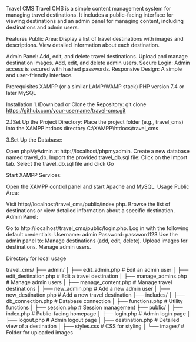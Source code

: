 Travel CMS
Travel CMS is a simple content management system for managing travel destinations. 
It includes a public-facing interface for viewing destinations and an admin panel for managing content, including destinations and admin users.

Features
Public Area:
Display a list of travel destinations with images and descriptions.
View detailed information about each destination.

Admin Panel:
Add, edit, and delete travel destinations.
Upload and manage destination images.
Add, edit, and delete admin users.
Secure Login: Admin access is secured with hashed passwords.
Responsive Design: A simple and user-friendly interface.

Prerequisites
XAMPP (or a similar LAMP/WAMP stack)
PHP version 7.4 or later
MySQL

Installation
1.)Download or Clone the Repository:
git clone https://github.com/your-username/travel-cms.git

2.)Set Up the Project Directory:
Place the project folder (e.g., travel_cms) into the XAMPP htdocs directory
C:\XAMPP\htdocs\travel_cms

3.Set Up the Database:

Open phpMyAdmin at http://localhost/phpmyadmin.
Create a new database named travel_db.
Import the provided travel_db.sql file:
Click on the Import tab.
Select the travel_db.sql file and click Go

Start XAMPP Services:

Open the XAMPP control panel and start Apache and MySQL.
Usage
Public Area:

Visit http://localhost/travel_cms/public/index.php.
Browse the list of destinations or view detailed information about a specific destination.
Admin Panel:

Go to http://localhost/travel_cms/public/login.php.
Log in with the following default credentials:
Username: admin
Password: password123
Use the admin panel to:
Manage destinations (add, edit, delete).
Upload images for destinations.
Manage admin users.

Directory for local usage 

travel_cms/
├── admin/
│   ├── edit_admin.php         # Edit an admin user
│   ├── edit_destination.php   # Edit a travel destination
│   ├── manage_admins.php      # Manage admin users
│   ├── manage_content.php     # Manage travel destinations
│   ├── new_admin.php          # Add a new admin user
│   ├── new_destination.php    # Add a new travel destination
├── includes/
│   ├── db_connection.php      # Database connection
│   ├── functions.php          # Utility functions
│   ├── session.php            # Session management
├── public/
│   ├── index.php              # Public-facing homepage
│   ├── login.php              # Admin login page
│   ├── logout.php             # Admin logout page
│   ├── destination.php        # Detailed view of a destination
│   ├── styles.css             # CSS for styling
│   └── images/                # Folder for uploaded images
